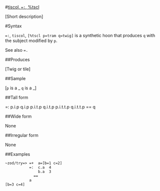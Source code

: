 #[tiscol, `=:`, %tscl](#tscl)

[Short description]

#Syntax

`=:`, `tiscol`, `[%tscl p=tram q=twig]` is a synthetic hoon that produces `q` with the subject modified by `p`.

See also `=.`

##Produces

[Twig or tile]

##Sample

[`p` is a _
`q` is a _]

##Tall form

=:  p.i.p      q.i.p
        p.i.t.p    q.i.t.p
        p.i.t.t.p  q.i.t.t.p
      ==
    q

##Wide form

None

##Irregular form

None

##Examples

    ~zod/try=> =+  a=[b=1 c=2]
               =:  c.a  4
                   b.a  3
                 ==
               a
    [b=3 c=4]
